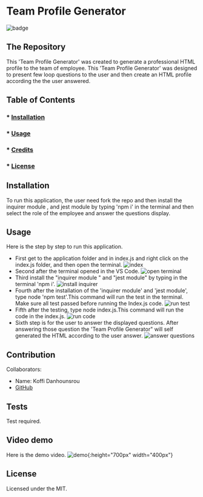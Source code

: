 
  # Team Profile Generator
  ![badge](https://img.shields.io/badge/License-MIT-brightgreen)
 ## The Repository
 This 'Team Profile Generator' was created to generate a professional HTML profile to the team of employee. This 'Team Profile Generator' was designed to present few loop questions to the user and then create an HTML profile according the the user answered.
 
   ## Table of Contents
   ### * [Installation](#installation)
   ### * [Usage](#usage)
   ### * [Credits](#credits)
   ### * [License](#license)
 
 ## Installation
 To run this application, the user need fork the repo and then install the inquirer module , and jest module by typing 'npm i' in the terminal and then select the role of the employee and answer the questions display.
 ## Usage
 Here is the step by step to run this application.

 * First get to the application folder and in index.js and right click on the index.js folder, and then open the terminal.
 ![index](https://github.com/Koffidanh/team-profile-generator/blob/main/Develop/images/index_js.png)
 * Second after the terminal opened in the VS Code.
 ![open terminal](https://github.com/Koffidanh/team-profile-generator/blob/main/Develop/images/openterminal.png)
 * Third install the "inquirer module " and "jest module" by typing in the terminal 'npm i'.
 ![install inquirer](https://github.com/Koffidanh/team-profile-generator/blob/main/Develop/images/npmi.png)
 * Fourth after the installation of the 'inquirer module' and 'jest module', type node 'npm test'.This command will run the test in the terminal. Make sure all test passed before running the Index.js code.
 ![run test](https://github.com/Koffidanh/team-profile-generator/blob/main/Develop/images/runtest.png)
 * Fifth after the testing, type node index.js.This command will run the code in the index.js.
 ![run code](https://github.com/Koffidanh/team-profile-generator/blob/main/Develop/images/runcode.png)
 * Sixth step is for the user to answer the displayed questions. After answering those question the 'Team Profile Generator" will self generated the HTML according to the user answer.
 ![answer questions](https://github.com/Koffidanh/team-profile-generator/blob/main/Develop/images/questions.png)

 ## Contribution
 Collaborators: 
 * Name: Koffi Danhounsrou
 * [GitHub](https://github.com/Koffidanh)

 ## Tests
  Test required. 
## Video demo
Here is the demo video.
![demo](https://github.com/Koffidanh/team-profile-generator/blob/main/Develop/images/demo.gif){:height="700px" width="400px"}
 ## License
 Licensed under the MIT.
  
